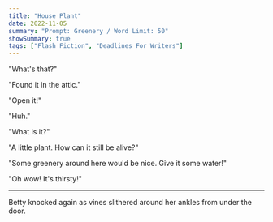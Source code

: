 ```yaml
---
title: "House Plant"
date: 2022-11-05
summary: "Prompt: Greenery / Word Limit: 50"
showSummary: true
tags: ["Flash Fiction", "Deadlines For Writers"]
---
```


"What's that?"

"Found it in the attic."

"Open it!"

"Huh."

"What is it?"

"A little plant. How can it still be alive?"

"Some greenery around here would be nice. Give it some water!"

"Oh wow! It's thirsty!"

---

Betty knocked again as vines slithered around her ankles from under the door.
